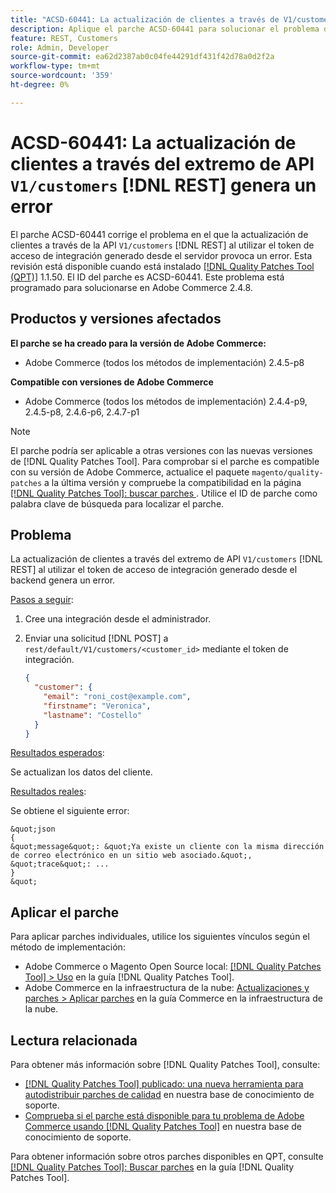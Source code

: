```yaml
---
title: "ACSD-60441: La actualización de clientes a través de V1/customers [!DNL REST] extremo de API genera un error"
description: Aplique el parche ACSD-60441 para solucionar el problema de Adobe Commerce donde la actualización de clientes a través de la API V1/customers [!DNL REST] al utilizar el token de acceso de integración generado desde el back-end genera un error.
feature: REST, Customers
role: Admin, Developer
source-git-commit: ea62d2387ab0c04fe44291df431f42d78a0d2f2a
workflow-type: tm+mt
source-wordcount: '359'
ht-degree: 0%

---
```



# ACSD-60441: La actualización de clientes a través del extremo de API `V1/customers` [!DNL REST] genera un error

El parche ACSD-60441 corrige el problema en el que la actualización de clientes a través de la API `V1/customers` [!DNL REST] al utilizar el token de acceso de integración generado desde el servidor provoca un error. Esta revisión está disponible cuando está instalado [[!DNL Quality Patches Tool (QPT)]](/help/announcements/adobe-commerce-announcements/magento-quality-patches-released-new-tool-to-self-serve-quality-patches.md) 1.1.50. El ID del parche es ACSD-60441. Este problema está programado para solucionarse en Adobe Commerce 2.4.8.

## Productos y versiones afectados

**El parche se ha creado para la versión de Adobe Commerce:**

* Adobe Commerce (todos los métodos de implementación) 2.4.5-p8

**Compatible con versiones de Adobe Commerce**

* Adobe Commerce (todos los métodos de implementación) 2.4.4-p9, 2.4.5-p8, 2.4.6-p6, 2.4.7-p1

>[!NOTE]
>
>El parche podría ser aplicable a otras versiones con las nuevas versiones de [!DNL Quality Patches Tool]. Para comprobar si el parche es compatible con su versión de Adobe Commerce, actualice el paquete `magento/quality-patches` a la última versión y compruebe la compatibilidad en la página [[!DNL Quality Patches Tool]: buscar parches ](https://experienceleague.adobe.com/tools/commerce-quality-patches/index.html). Utilice el ID de parche como palabra clave de búsqueda para localizar el parche.

## Problema

La actualización de clientes a través del extremo de API `V1/customers` [!DNL REST] al utilizar el token de acceso de integración generado desde el backend genera un error.

<u>Pasos a seguir</u>:

1. Cree una integración desde el administrador.
1. Enviar una solicitud [!DNL POST] a `rest/default/V1/customers/<customer_id>` mediante el token de integración.

   ```json
   {
     "customer": {
       "email": "roni_cost@example.com",
       "firstname": "Veronica",
       "lastname": "Costello"
     }
   }
   ```

<u>Resultados esperados</u>:

Se actualizan los datos del cliente.

<u>Resultados reales</u>:

Se obtiene el siguiente error:

    &quot;json
    {
    &quot;message&quot;: &quot;Ya existe un cliente con la misma dirección de correo electrónico en un sitio web asociado.&quot;,
    &quot;trace&quot;: ...
    }
    &quot;

## Aplicar el parche

Para aplicar parches individuales, utilice los siguientes vínculos según el método de implementación:

* Adobe Commerce o Magento Open Source local: [[!DNL Quality Patches Tool] > Uso](https://experienceleague.adobe.com/docs/commerce-operations/tools/quality-patches-tool/usage.html) en la guía [!DNL Quality Patches Tool].
* Adobe Commerce en la infraestructura de la nube: [Actualizaciones y parches > Aplicar parches](https://experienceleague.adobe.com/docs/commerce-cloud-service/user-guide/develop/upgrade/apply-patches.html) en la guía Commerce en la infraestructura de la nube.

## Lectura relacionada

Para obtener más información sobre [!DNL Quality Patches Tool], consulte:

* [[!DNL Quality Patches Tool] publicado: una nueva herramienta para autodistribuir parches de calidad](/help/announcements/adobe-commerce-announcements/magento-quality-patches-released-new-tool-to-self-serve-quality-patches.md) en nuestra base de conocimiento de soporte.
* [Comprueba si el parche está disponible para tu problema de Adobe Commerce usando [!DNL Quality Patches Tool]](/help/support-tools/patches-available-in-qpt-tool/check-patch-for-magento-issue-with-magento-quality-patches.md) en nuestra base de conocimiento de soporte.

Para obtener información sobre otros parches disponibles en QPT, consulte [[!DNL Quality Patches Tool]: Buscar parches](https://experienceleague.adobe.com/tools/commerce-quality-patches/index.html) en la guía [!DNL Quality Patches Tool].
